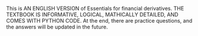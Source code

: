 This is AN ENGLISH VERSION of Essentials for financial derivatives. 
THE TEXTBOOK IS INFORMATIVE, LOGICAL, MATHICALLY DETAILED, AND COMES WITH PYTHON CODE. 
At the end, there are practice questions, and the answers will be updated in the future.


